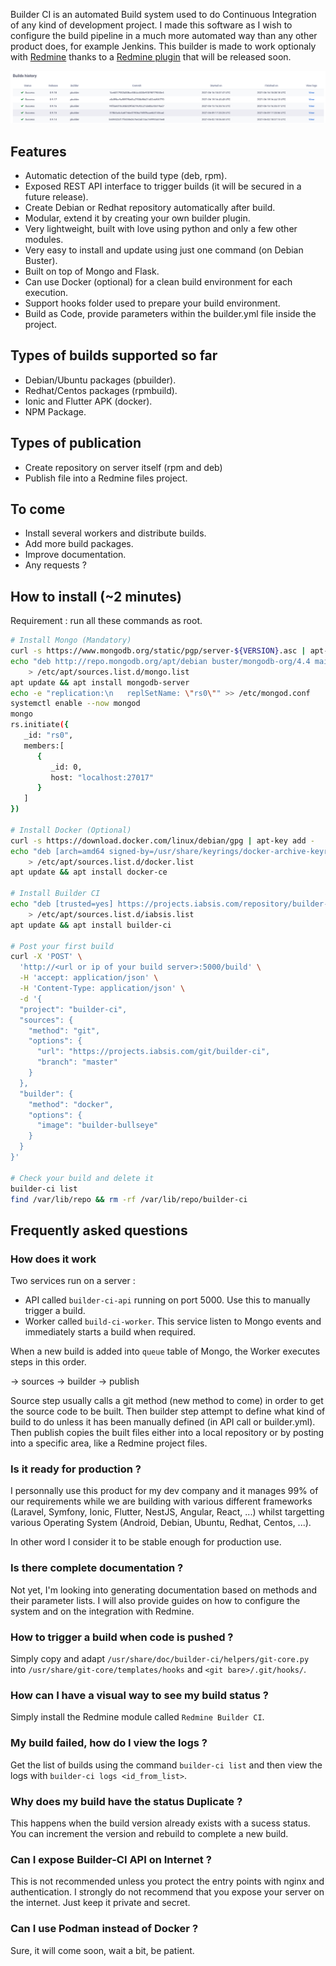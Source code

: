 Builder CI is an automated Build system used to do Continuous Integration of any kind of development project. I made this software as I wish to configure the build pipeline in a much more automated way than any other product does, for example Jenkins. This builder is made to work optionaly with [Redmine](https://www.redmine.org/) thanks to a [Redmine plugin](https://github.com/iabsis/redmine-builder-ci) that will be released soon.

![Redmine Screenshot](https://raw.githubusercontent.com/iabsis/builder-ci/master/doc/redmine_screenshot.png)

## Features

* Automatic detection of the build type (deb, rpm).
* Exposed REST API interface to trigger builds (it will be secured in a future release).
* Create Debian or Redhat repository automatically after build.
* Modular, extend it by creating your own builder plugin.
* Very lightweight, built with love using python and only a few other modules.
* Very easy to install and update using just one command (on Debian Buster).
* Built on top of Mongo and Flask.
* Can use Docker (optional) for a clean build environment for each execution.
* Support hooks folder used to prepare your build environment.
* Build as Code, provide parameters within the builder.yml file inside the project.

## Types of builds supported so far

* Debian/Ubuntu packages (pbuilder).
* Redhat/Centos packages (rpmbuild).
* Ionic and Flutter APK (docker).
* NPM Package.

## Types of publication

* Create repository on server itself (rpm and deb)
* Publish file into a Redmine files project.

## To come

* Install several workers and distribute builds.
* Add more build packages.
* Improve documentation.
* Any requests ?

## How to install (~2 minutes)

Requirement : run all these commands as root.

~~~ bash
# Install Mongo (Mandatory)
curl -s https://www.mongodb.org/static/pgp/server-${VERSION}.asc | apt-key add -
echo "deb http://repo.mongodb.org/apt/debian buster/mongodb-org/4.4 main" \
    > /etc/apt/sources.list.d/mongo.list
apt update && apt install mongodb-server
echo -e "replication:\n   replSetName: \"rs0\"" >> /etc/mongod.conf
systemctl enable --now mongod
mongo
rs.initiate({
   _id: "rs0",
   members:[
      {
         _id: 0,
         host: "localhost:27017"
      }
   ]
})

# Install Docker (Optional)
curl -s https://download.docker.com/linux/debian/gpg | apt-key add -
echo "deb [arch=amd64 signed-by=/usr/share/keyrings/docker-archive-keyring.gpg] https://download.docker.com/linux/debian buster stable" \
    > /etc/apt/sources.list.d/docker.list
apt update && apt install docker-ce

# Install Builder CI
echo "deb [trusted=yes] https://projects.iabsis.com/repository/builder-ci/debian buster main" \
    > /etc/apt/sources.list.d/iabsis.list
apt update && apt install builder-ci 

# Post your first build
curl -X 'POST' \
  'http://<url or ip of your build server>:5000/build' \
  -H 'accept: application/json' \
  -H 'Content-Type: application/json' \
  -d '{
  "project": "builder-ci",
  "sources": {
    "method": "git",
    "options": {
      "url": "https://projects.iabsis.com/git/builder-ci",
      "branch": "master"
    }
  },
  "builder": {
    "method": "docker",
    "options": {
      "image": "builder-bullseye"
    }
  }
}'

# Check your build and delete it
builder-ci list
find /var/lib/repo && rm -rf /var/lib/repo/builder-ci
~~~

## Frequently asked questions

### How does it work

Two services run on a server :

- API called `builder-ci-api` running on port 5000. Use this to manually trigger a build.
- Worker called `build-ci-worker`. This service listen to Mongo events and immediately starts a build when required.

When a new build is added into `queue` table of Mongo, the Worker executes steps in this order.

-> sources -> builder -> publish

Source step usually calls a git method (new method to come) in order to get the source code to be built.
Then builder step attempt to define what kind of build to do unless it has been manually defined (in API call or builder.yml).
Then publish copies the built files either into a local repository or by posting into a specific area, like a Redmine project files.

### Is it ready for production ?

I personnally use this product for my dev company and it manages 99% of our requirements while we are building with various different frameworks (Laravel, Symfony, Ionic, Flutter, NestJS, Angular, React, ...) whilst targetting various Operating System (Android, Debian, Ubuntu, Redhat, Centos, ...).

In other word I consider it to be stable enough for production use.

### Is there complete documentation ?

Not yet, I'm looking into generating documentation based on methods and their parameter lists. I will also provide guides on how to configure the system and on the integration with Redmine.

### How to trigger a build when code is pushed ?

Simply copy and adapt `/usr/share/doc/builder-ci/helpers/git-core.py` into `/usr/share/git-core/templates/hooks` and `<git bare>/.git/hooks/`.

### How can I have a visual way to see my build status ?

Simply install the Redmine module called `Redmine Builder CI`.

### My build failed, how do I view the logs ?

Get the list of builds using the command `builder-ci list` and then view the logs with `builder-ci logs <id_from_list>`.

### Why does my build have the status Duplicate ?

This happens when the build version already exists with a sucess status. You can increment the version and rebuild to complete a new build.

### Can I expose Builder-CI API on Internet ?

This is not recommended unless you protect the entry points with nginx and authentication. I strongly do not recommend that you expose your server on the internet. Just keep it private and secret.

### Can I use Podman instead of Docker ?

Sure, it will come soon, wait a bit, be patient.
